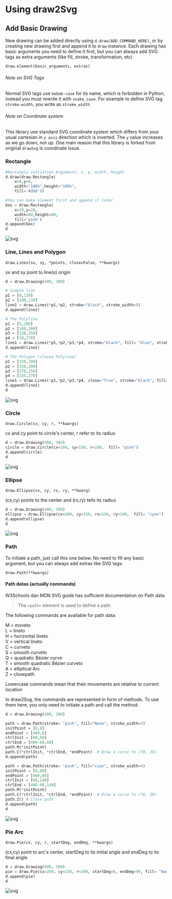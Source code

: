 # Using draw2Svg

## Add Basic Drawing
New drawing can be added directly using `d.draw(ADD_COMMAND_HERE)`, or by creating new drawing first and append it to `draw` instance. Each drawing has basic arguments you need to define it first, but you can always add SVG tags as extra arguments (like fill, stroke, transformation, etc)
```
draw.element(basic_arguments, extras)
```

###### *Note on SVG Tags*
Normal SVG tags use `kebab-case` for its name, which is forbidden in Python, instead you must rewrite it with `snake_case`. For example to define SVG tag `stroke-width`, you write as `stroke_width`

###### *Note on Coordinate system*
This library use standard SVG coordinate system which differs from your usual cartesian in `y axis` direction which is inverted. The `y` value increases as we go down, not up. One main reason that this library is forked from original `drawSvg` is coordinate issue.

### Rectangle


```python
#Rectangle initiation Arguments: x, y, width, height
d.draw(draw.Rectangle(
    x=0,y=0,
    width="100%",height="100%",
    fill='#ddd'))

#You can make element first and append it later
box = draw.Rectangle(
    x=20,y=20,
    width=80,height=80,
    fill='pink')
d.append(box)
d
```




    
![svg](output_5_0.svg)
    



### Line, Lines and Polygon
```
draw.Lines(sx, sy, *points, close=False, **kwargs)
```
sx and sy point to line(s) origin


```python
d = draw.Drawing(400, 300)

# Simple line
p1 = [0,130]
p2 = [100,130]
line1 = draw.Lines(*p1,*p2, stroke="black", stroke_width=8)
d.append(line1)

# The Polyline
p1 = [5,200]
p2 = [100,200]
p3 = [120,250]
p4 = [10,270]
line1 = draw.Lines(*p1,*p2,*p3,*p4, stroke="black", fill= "blue", stroke_width=8)
d.append(line1)

# The Polygon (closed Polyline)
p1 = [150,200]
p2 = [250,200]
p3 = [270,250]
p4 = [155,270]
line1 = draw.Lines(*p1,*p2,*p3,*p4, close="True", stroke="black", fill= "pink", stroke_width=8)
d.append(line1)
d
```




    
![svg](output_7_0.svg)
    



### Circle
```
draw.Circle(cx, cy, r, **kwargs)
```
cx and cy point to circle's center, r refer to its radius


```python
d = draw.Drawing(400, 300)
circle = draw.Circle(cx=200, cy=150, r=100,  fill= "pink")
d.append(circle)
d
```




    
![svg](output_9_0.svg)
    



### Ellipse
```
draw.Ellipse(cx, cy, rx, ry, **kwarg)
```
(cx,cy) points to the center and (rx,ry) tells its radius


```python
d = draw.Drawing(400, 300)
ellipse = draw.Ellipse(cx=200, cy=150, rx=150, ry=100,  fill= "cyan")
d.append(ellipse)
d
```




    
![svg](output_11_0.svg)
    



### Path
To initiate a path, just call this one below. No need to fill any basic argument, but you can always add extras like SVG tags:
```
draw.Path(**kwargs)
```

#### Path datas (actually commands)
W3Schools dan MDN SVG guide has sufficient documentation on Path data

>The `<path>` element is used to define a path.  
>  
The following commands are available for path data:  
>  
M = moveto  
L = lineto  
H = horizontal lineto  
V = vertical lineto  
C = curveto  
S = smooth curveto  
Q = quadratic Bézier curve  
T = smooth quadratic Bézier curveto  
A = elliptical Arc  
Z = closepath  
>
Lowercase commands mean that their movements are relative to current location

In draw2Svg, the commands are represented in form of methods. To use them here, you only need to initiate a path and call the method:


```python
d = draw.Drawing(400, 300)

path = draw.Path(stroke= "pink", fill="None", stroke_width=4)
initPoint = [0,0]
endPoint = [400,0]
ctrlInit = [60,60]
ctrlEnd = [400-60,60]
path.M(*initPoint)
path.C(*ctrlInit, *ctrlEnd, *endPoint)  # Draw a curve to (70, 20)
d.append(path)

path = draw.Path(stroke= "pink", fill="cyan", stroke_width=4)
initPoint = [0,80]
endPoint = [400,80]
ctrlInit = [60,140]
ctrlEnd = [400-60,140]
path.M(*initPoint)
path.C(*ctrlInit, *ctrlEnd, *endPoint)  # Draw a curve to (70, 20)
path.Z() # Close path
d.append(path)
d
```




    
![svg](output_14_0.svg)
    



### Pie Arc
```
draw.Pie(cx, cy, r, startDeg, endDeg, **kwargs)
```
(cx,cy) point to arc's center, startDeg to its initial angle and endDeg to its final angle


```python
d = draw.Drawing(400, 300)
pie = draw.Pie(cx=200, cy=150, r=100, startDeg=0, endDeg=90, fill= "None", stroke="pink")
d.append(pie)
d
```




    
![svg](output_16_0.svg)
    




```python

```
